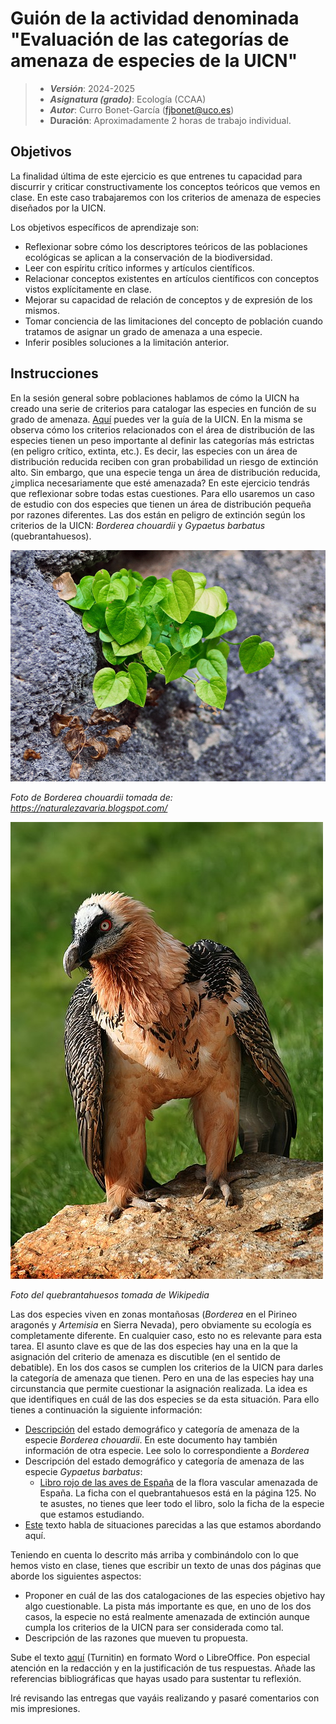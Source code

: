 # Guión de la actividad denominada "Evaluación de las categorías de amenaza de especies de la UICN"


> + **_Versión_**: 2024-2025
> + **_Asignatura (grado)_**: Ecología (CCAA)
> + **_Autor_**: Curro Bonet-García (fjbonet@uco.es)
> + **Duración**: Aproximadamente 2 horas de trabajo individual.



## Objetivos 

La finalidad última de este ejercicio es que entrenes tu capacidad para discurrir y criticar constructivamente los conceptos teóricos que vemos en clase. En este caso trabajaremos con los criterios de amenaza de especies diseñados por la UICN. 

Los objetivos específicos de aprendizaje son:
+ Reflexionar sobre cómo los descriptores teóricos de las poblaciones ecológicas se aplican a la conservación de la biodiversidad.
+ Leer con espíritu crítico informes y artículos científicos.
+ Relacionar conceptos existentes en artículos científicos con conceptos vistos explícitamente en clase.
+ Mejorar su capacidad de relación de conceptos y de expresión de los mismos.
+ Tomar conciencia de las limitaciones del concepto de población cuando tratamos de asignar un grado de amenaza a una especie.
+ Inferir posibles soluciones a la limitación anterior. 



 ## Instrucciones

En la sesión general sobre poblaciones hablamos de cómo la UICN ha creado una serie de criterios para catalogar las especies en función de su grado de amenaza. [Aquí](https://github.com/aprendiendo-cosas/A_sp_amenazadas_ecologia_ccaa/raw/2023_2024/biblio/redlist_cats_crit_sp.pdf) puedes ver la guía de la UICN. En la misma se observa cómo los criterios relacionados con el área de distribución de las especies tienen un peso importante al definir las categorías más estrictas (en peligro crítico, extinta, etc.). Es decir, las especies con un área de distribución reducida reciben con gran probabilidad un riesgo de extinción alto. Sin embargo, que una especie tenga un área de distribución reducida, ¿implica necesariamente que esté amenazada? En este ejercicio tendrás que reflexionar sobre todas estas cuestiones. Para ello usaremos un caso de estudio con dos especies que tienen un área de distribución pequeña por razones diferentes. Las dos están en peligro de extinción según los criterios de la UICN: *Borderea chouardii* y *Gypaetus barbatus* (quebrantahuesos).



![borderea](https://github.com/aprendiendo-cosas/A_sp_amenazadas_ecologia_ccaa/raw/2023_2024/imagenes/borderea.jpg)

*Foto de Borderea chouardii tomada de: https://naturalezavaria.blogspot.com/*




![quebranta](https://raw.githubusercontent.com/aprendiendo-cosas/A_sp_amenazadas_ecologia_ccaa/master/imagenes/quebrantahuesos.jpg)

*Foto del quebrantahuesos tomada de Wikipedia*



Las dos especies viven en zonas montañosas (*Borderea* en el Pirineo aragonés y *Artemisia* en Sierra Nevada), pero obviamente su ecología es completamente diferente. En cualquier caso, esto no es relevante para esta tarea. El asunto clave es que de las dos especies hay una en la que la asignación del criterio de amenaza es discutible (en el sentido de debatible). En los dos casos se cumplen los criterios de la UICN para darles la categoría de amenaza que tienen. Pero en una de las especies hay una circunstancia que permite cuestionar la asignación realizada. La idea es que identifiques en cuál de las dos especies se da esta situación. Para ello tienes a continuación la siguiente información:
+ [Descripción](https://github.com/aprendiendo-cosas/A_sp_amenazadas_ecologia_ccaa/raw/2023_2024/biblio/borderea_chouardii.pdf) del estado demográfico y categoría de amenaza de la especie *Borderea chouardii*. En este documento hay también información de otra especie. Lee solo lo correspondiente a *Borderea*
+ Descripción del estado demográfico y categoría de amenaza de las especie *Gypaetus barbatus*:
  + [Libro rojo de las aves de España](https://github.com/aprendiendo-cosas/A_sp_amenazadas_ecologia_ccaa/raw/master/biblio/libro_rojo_aves.pdf) de la flora vascular amenazada de España. La ficha con el quebrantahuesos está en la página 125. No te asustes, no tienes que leer todo el libro, solo la ficha de la especie que estamos estudiando. 
+ [Este](https://blog.creaf.cat/es/coneixement/el-lado-oculto-de-la-rareza/) texto habla de situaciones parecidas a las que estamos abordando aquí. 

Teniendo en cuenta lo descrito más arriba y combinándolo con lo que hemos visto en clase, tienes que escribir un texto de unas dos páginas que aborde los siguientes aspectos:

+ Proponer en cuál de las dos catalogaciones de las especies objetivo hay algo cuestionable. La pista más importante es que, en uno de los dos casos, la especie no está realmente amenazada de extinción aunque cumpla los criterios de la UICN para ser considerada como tal. 
+ Descripción de las razones que mueven tu propuesta.

Sube el texto [aquí](https://www.turnitin.com/t_submit.asp?r=93.3679002360385&svr=6&lang=en_us&aid=148678230) (Turnitin) en formato Word o LibreOffice. Pon especial atención en la redacción y en la justificación de tus respuestas. Añade las referencias bibliográficas que hayas usado para sustentar tu reflexión.

Iré revisando las entregas que vayáis realizando y pasaré comentarios con mis impresiones. 

